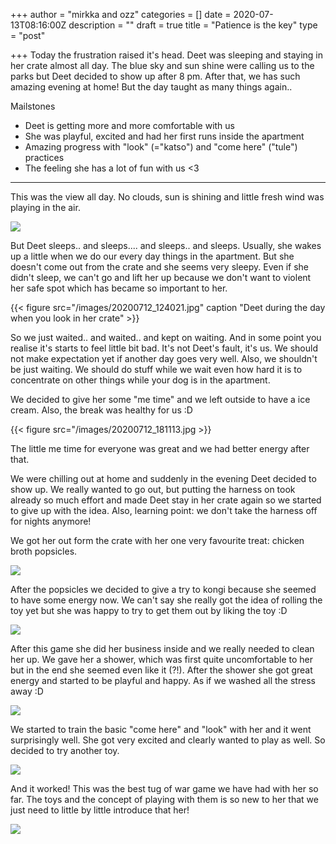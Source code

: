 +++
author = "mirkka and ozz"
categories = []
date = 2020-07-13T08:16:00Z
description = ""
draft = true
title = "Patience is the key"
type = "post"

+++
Today the frustration raised it's head. Deet was sleeping and staying in her crate almost all day. The blue sky and sun shine were calling us to the parks but Deet decided to show up after 8 pm. After that, we has such amazing evening at home! But the day taught as many things again..

Mailstones

* Deet is getting more and more comfortable with us
* She was playful, excited and had her first runs inside the apartment
* Amazing progress with "look" (="katso") and "come here" ("tule") practices
* The feeling she has a lot of fun with us <3

***

This was the view all day. No clouds, sun is shining and little fresh wind was playing in the air.

![](/images/20200712_161658.jpg)

But Deet sleeps.. and sleeps.... and sleeps.. and sleeps. Usually, she wakes up a little when we do our every day things in the apartment. But she doesn't come out from the crate and she seems very sleepy. Even if she didn't sleep, we can't go and lift her up because we don't want to violent her safe spot which has became so important to her.

{{< figure src="/images/20200712_124021.jpg" caption "Deet during the day when you look in her crate" >}}

So we just waited.. and waited.. and kept on waiting. And in some point you realise it's starts to feel little bit bad. It's not Deet's fault, it's us. We should not make expectation yet if another day goes very well. Also, we shouldn't be just waiting. We should do stuff while we wait even how hard it is to concentrate on other things while your dog is in the apartment.

We decided to give her some "me time" and we left outside to have a ice cream. Also, the break was healthy for us :D

{{< figure src="/images/20200712_181113.jpg >}}

The little me time for everyone was great and we had better energy after that.

We were chilling out at home and suddenly in the evening Deet decided to show up. We really wanted to go out, but putting the harness on took already so much effort and made Deet stay in her crate again so we started to give up with the idea. Also, learning point: we don't take the harness off for nights anymore!

We got her out form the crate with her one very favourite treat: chicken broth popsicles.

![](/images/img_20200712_220414.jpg)

After the popsicles we decided to give a try to kongi because she seemed to have some energy now. We can't say she really got the idea of rolling the toy yet but she was happy to try to get them out by liking the toy :D

![](/images/20200712_224511.jpg)

After this game she did her business inside and we really needed to clean her up. We gave her a shower, which was first quite uncomfortable to her but in the end she seemed even like it (?!). After the shower she got great energy and started to be playful and happy. As if we washed all the stress away :D

![](/images/20200712_232153.jpg)

We started to train the basic "come here" and "look" with her and it went surprisingly well. She got very excited and clearly wanted to play as well. So decided to try another toy.

![](/images/20200712_233659.jpg)

And it worked! This was the best tug of war game we have had with her so far. The toys and the concept of playing with them is so new to her that we just need to little by little introduce that her!

![](/images/20200712_224102.jpg)